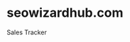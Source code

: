 # seowizardhub.com
Sales Tracker

<!DOCTYPE html>

<html>
<head>
    <base href="/">
    <meta name="viewport" content="width=device-width" />
    <title>Login</title>
    <link href="/bundles/assets/bower_components/jvectormap/jquery-jvectormap.css?v=638154153460000000" rel="stylesheet"/>
<link href="/bundles/styles.aa643369bb41f1af5f1c.css?v=638154153440000000" rel="stylesheet"/>
<link href="/bundles/assets/bower_components/bootstrap/dist/css/bootstrap.min.css?v=638154153480000000" rel="stylesheet"/>
<link href="/bundles/assets/bower_components/font-awesome/css/font-awesome.min.css?v=638154153460000000" rel="stylesheet"/>
<link href="/bundles/assets/bower_components/Ionicons/css/ionicons.min.css?v=638154153460000000" rel="stylesheet"/>
<link href="/bundles/assets/dist/css/AdminLTE.css?v=638154153460000000" rel="stylesheet"/>
<link href="/bundles/assets/dist/css/skins/skin-blue.css?v=638154153460000000" rel="stylesheet"/>
<link href="/bundles/assets/bower_components/bootstrap-datepicker/dist/css/bootstrap-datepicker.min.css?v=638154153460000000" rel="stylesheet"/>
<link href="/bundles/assets/bower_components/bootstrap-daterangepicker/daterangepicker.css?v=638154153460000000" rel="stylesheet"/>
<link href="/bundles/assets/plugins/bootstrap-wysihtml5/bootstrap3-wysihtml5.min.css?v=638154153460000000" rel="stylesheet"/>
<link href="/bundles/assets/bower_components/angular2-toaster/toaster.min.css?v=638154153460000000" rel="stylesheet"/>
<link href="/bundles/assets/bower_components/datatables.net/jquery.dataTables.min.css?v=638154153460000000" rel="stylesheet"/>
<link href="/bundles/assets/bower_components/datatables.net/dataTables.bootstrap.min.css?v=638154153460000000" rel="stylesheet"/>
<link href="/bundles/assets/bower_components/angular-calendar/css/angular-calendar.css?v=638154153440000000" rel="stylesheet"/>
<link href="/bundles/assets/styles.css?v=638154153440000000" rel="stylesheet"/>
<link href="/content/site.css?v=638517198461965784" rel="stylesheet"/>
